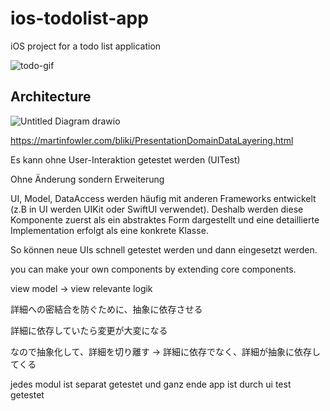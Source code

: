 # ios-todolist-app
iOS project for a todo list application

![todo-gif](https://github.com/yyasutakee/ios-todolist-app/assets/11753499/87279491-b740-40dc-9f3b-aed138fdcb5f)

## Architecture

![Untitled Diagram drawio](https://github.com/yyasutakee/ios-todolist-app/assets/11753499/e7f98096-c7d4-4674-8a12-b2506d187a68)

https://martinfowler.com/bliki/PresentationDomainDataLayering.html

Es kann ohne User-Interaktion getestet werden (UITest)

Ohne Änderung sondern Erweiterung

UI, Model, DataAccess werden häufig mit anderen Frameworks entwickelt (z.B in UI werden UIKit oder SwiftUI verwendet). Deshalb werden diese Komponente zuerst als ein abstraktes Form dargestellt und eine detaillierte Implementation erfolgt als eine konkrete Klasse.

So können neue UIs schnell getestet werden und dann eingesetzt werden.

you can make your own components by extending core components.

view model -> view relevante logik

詳細への密結合を防ぐために、抽象に依存させる

詳細に依存していたら変更が大変になる

なので抽象化して、詳細を切り離す -> 詳細に依存でなく、詳細が抽象に依存してくる

jedes modul ist separat getestet und ganz ende app ist durch ui test getestet






